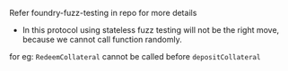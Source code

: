 Refer foundry-fuzz-testing in repo for more details

-   In this protocol using stateless fuzz testing will not be the right move, because we cannot call function randomly.

for eg: `RedeemCollateral` cannot be called before `depositCollateral`
